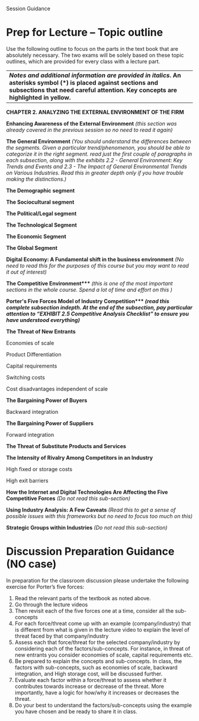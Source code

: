 Session Guidance

# Prep for Lecture – Topic outline

Use the following outline to focus on the parts in the text book that are absolutely necessary. The two exams will be solely based on these topic outlines, which are provided for every class with a lecture part.

|  |
| --- |
| ***Notes and additional information are provided in italics*. An asterisks symbol (\*) is placed against sections and subsections that need careful attention. Key concepts are highlighted in yellow.** |

**CHAPTER 2. ANALYZING THE EXTERNAL ENVIRONMENT OF THE FIRM**

**Enhancing Awareness of the External Environment** *(this section was already covered in the previous session so no need to read it again)*

**The General Environment** *(You should understand the differences between the segments. Given a particular trend/phenomenon, you should be able to categorize it in the right segment. read just the first couple of paragraphs in each subsection, along with the exhibits 2.2 - General Environment: Key Trends and Events and 2.3 - The Impact of General Environmental Trends on Various Industries. Read this in greater depth only if you have trouble making the distinctions.)*

**The Demographic segment**

**The Sociocultural segment**

**The Political/Legal segment**

**The Technological Segment**

**The Economic Segment**

**The Global Segment**

**Digital Economy: A Fundamental shift in the business environment** *(No need to read this for the purposes of this course but you may want to read it out of interest)*

**The Competitive Environment\*\*\*** *(this is one of the most important sections in the whole course. Spend a lot of time and effort on this )*

**Porter's Five Forces Model of Industry Competition\*\*\* *(read this complete subsection indepth. At the end of the subsection, pay particular attention to “EXHIBIT 2.5 Competitive Analysis Checklist” to ensure you have understood everything)***

**The Threat of New Entrants**

Economies of scale

Product Differentiation

Capital requirements

Switching costs

Cost disadvantages independent of scale

**The Bargaining Power of Buyers**

Backward integration

**The Bargaining Power of Suppliers**

Forward integration

**The Threat of Substitute Products and Services**

**The Intensity of Rivalry Among Competitors in an Industry**

High fixed or storage costs

High exit barriers

**How the Internet and Digital Technologies Are Affecting the Five Competitive Forces** *(Do not read this sub-section)*

**Using Industry Analysis: A Few Caveats** *(Read this to get a sense of possible issues with this frameworks but no need to focus too much on this)*

**Strategic Groups within Industries** *(Do not read this sub-section)*

# Discussion Preparation Guidance (NO case)

In preparation for the classroom discussion please undertake the following exercise for Porter’s five forces:

1. Read the relevant parts of the textbook as noted above.
2. Go through the lecture videos
3. Then revisit each of the five forces one at a time, consider all the sub-concepts
4. For each force/threat come up with an example (company/industry) that is different from what is given in the lecture video to explain the level of threat faced by that company/industry
5. Assess each that force/threat for the selected company/industry by considering each of the factors/sub-concepts. For instance, in threat of new entrants you consider economies of scale, capital requirements etc.
6. Be prepared to explain the concepts and sub-concepts. In class, the factors with sub-concepts, such as economies of scale, backward integration, and High storage cost, will be discussed further.
7. Evaluate each factor within a force/threat to assess whether it contributes towards increase or decrease of the threat. More importantly, have a logic for how/why it increases or decreases the threat.
8. Do your best to understand the factors/sub-concepts using the example you have chosen and be ready to share it in class.